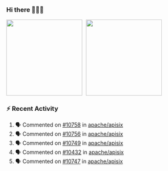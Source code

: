### Hi there 👋👋👋

<div style="display: flex; gap: 10px;">
  <img height="200px" src="https://github-readme-stats.vercel.app/api?username=Vacant2333&show_icons=true&theme=flag-india&count_private=true&hide_rank=true&include_all_commits=true">
  <img height="200px" src="https://github-readme-stats.vercel.app/api/top-langs/?username=Vacant2333&layout=donut">
</div>

### :zap: Recent Activity

<!--START_SECTION:activity-->
1. 🗣 Commented on [#10758](https://github.com/apache/apisix/issues/10758#issuecomment-1878210748) in [apache/apisix](https://github.com/apache/apisix)
2. 🗣 Commented on [#10756](https://github.com/apache/apisix/issues/10756#issuecomment-1878209867) in [apache/apisix](https://github.com/apache/apisix)
3. 🗣 Commented on [#10749](https://github.com/apache/apisix/issues/10749#issuecomment-1876675429) in [apache/apisix](https://github.com/apache/apisix)
4. 🗣 Commented on [#10432](https://github.com/apache/apisix/issues/10432#issuecomment-1875090267) in [apache/apisix](https://github.com/apache/apisix)
5. 🗣 Commented on [#10747](https://github.com/apache/apisix/issues/10747#issuecomment-1875054593) in [apache/apisix](https://github.com/apache/apisix)
<!--END_SECTION:activity-->
